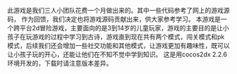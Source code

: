 此游戏是我们三人小团队花费一个月做出来的。其中一些代码参考了网上的游戏源码，
作为回馈，我们决定也将游戏源码贡献出来，供大家参考学习。
本游戏是一个跨平台2d冒险游戏，主要面向的是3到14岁的儿童玩家，游戏的主要目的是让小孩子在玩游戏的过程中学习到古诗，游戏直到现在共有两个模式，闯关模式和pk模式，后续我们还会增加一些社交功能和其他模式，让游戏更加有趣味性，既可以让小孩子玩的开心，还能让他们在不知不觉中学到知识。
这是用cocos2dx 2.2.6环境开发的，下载时请注意版本差异。
